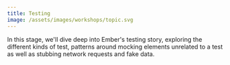 ```yaml
---
title: Testing
image: /assets/images/workshops/topic.svg
---
```


In this stage, we'll dive deep into Ember's testing story, exploring the
different kinds of test, patterns around mocking elements unrelated to a test as
well as stubbing network requests and fake data.
